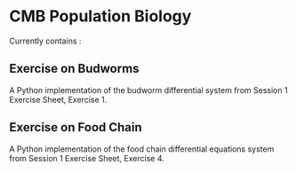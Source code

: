 # CMB Population Biology

Currently contains : 

## Exercise on Budworms

A Python implementation of the budworm differential system from Session 1 Exercise Sheet, Exercise 1.

## Exercise on Food Chain

A Python implementation of the food chain differential equations system from Session 1 Exercise Sheet, Exercise 4.
